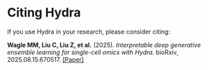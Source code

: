 # Citing Hydra

If you use Hydra in your research, please consider citing:

**Wagle MM, Liu C, Liu Z, et al.** (2025). *Interpretable deep generative ensemble learning for single-cell omics with Hydra*. bioRxiv, 2025.08.15.670517. [[Paper]](https://doi.org/10.1101/2025.08.15.670517)
